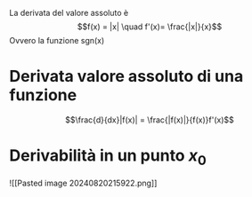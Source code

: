 La derivata del valore assoluto è
$$f(x) = |x| \quad f'(x)= \frac{|x|}{x}$$
Ovvero la funzione sgn(x)
# Derivata valore assoluto di una funzione

$$\frac{d}{dx}|f(x)| = \frac{|f(x)|}{f(x)}f'(x)$$


# Derivabilità in un punto $x_{0}$

![[Pasted image 20240820215922.png]]